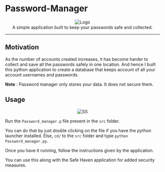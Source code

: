 # Password-Manager

<p align="center">
    <img src="https://i.ibb.co/YL9QyJf/Logo.png" alt="Logo" border="0">
    <br>A simple application built to keep your passwords safe and collected.
</p>

---

## Motivation

As the number of accounts created increases, it has become harder to collect and save all the passwords safely in one location. And hence I built this python application to create a database that keeps account of all your account usernames and passwords.

**Note** : Password manager only stores your data. It does not secure them.

## Usage

<p align="center">
    <img src="https://i.ibb.co/0yRHbTP/SS.png" alt="SS" border="0">
</p>

Run the `Password_manager.p` file present in the `src` folder.

You can do that by just double clicking on the file if you have the python launcher installed. Else, `cd/` to the `src` folder and type `python Password_manager.py`.

Once you have it running, follow the instructions given by the application.

You can use this along with the Safe Haven application for added security measures.